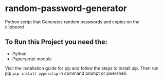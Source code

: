 # random-password-generator
Python script that Generates random passwords and copies on the clipboard

## To Run this Project you need the:
- Python
- Pyperscript module

Visit the installation guide for pip and follow the steps to install pip.
Then run pip ```pip install pyperclip``` in command prompt or pwershell.
